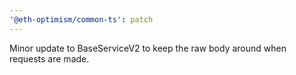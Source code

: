 ```yaml
---
'@eth-optimism/common-ts': patch
---
```


Minor update to BaseServiceV2 to keep the raw body around when requests are made.
